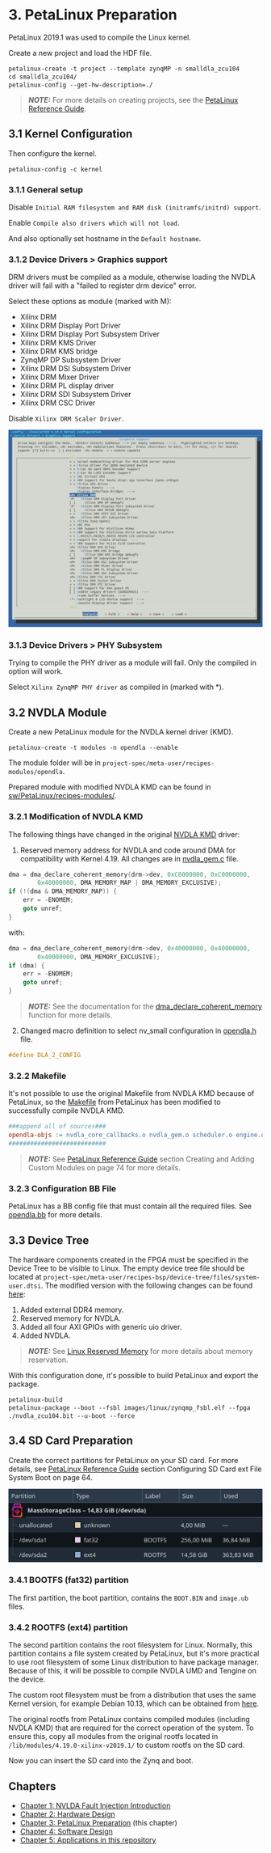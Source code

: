 # 3. PetaLinux Preparation
PetaLinux 2019.1 was used to compile the Linux kernel.

Create a new project and load the HDF file.
```shell
petalinux-create -t project --template zynqMP -n smalldla_zcu104
cd smalldla_zcu104/
petalinux-config --get-hw-description=./
```

> **_NOTE:_** For more details on creating projects, see the [PetaLinux Reference Guide](https://docs.xilinx.com/v/u/2019.1-English/ug1144-petalinux-tools-reference-guide).

## 3.1 Kernel Configuration
Then configure the kernel.
```shell
petalinux-config -c kernel
```

### 3.1.1 General setup

Disable `Initial RAM filesystem and RAM disk (initramfs/initrd) support`.

Enable `Compile also drivers which will not load`.

And also optionally set hostname in the `Default hostname`.

### 3.1.2 Device Drivers > Graphics support
DRM drivers must be compiled as a module, otherwise loading the NVDLA driver will fail with a "failed to register drm device" error.

Select these options as module (marked with M):
- Xilinx DRM
- Xilinx DRM Display Port Driver
- Xilinx DRM Display Port Subsystem Driver
- Xilinx DRM KMS Driver
- Xilinx DRM KMS bridge
- ZynqMP DP Subsystem Driver
- Xilinx DRM DSI Subsystem Driver
- Xilinx DRM Mixer Driver
- Xilinx DRM PL display driver
- Xilinx DRM SDI Subsystem Driver
- Xilinx DRM CSC Driver

Disable `Xilinx DRM Scaler Driver`.

![Kernel Device Drivers](../img/kernel_drm_config.png)

### 3.1.3 Device Drivers > PHY Subsystem
Trying to compile the PHY driver as a module will fail. Only the compiled in option will work.

Select `Xilinx ZynqMP PHY driver` as compiled in (marked with *).

## 3.2 NVDLA Module
Create a new PetaLinux module for the NVDLA kernel driver (KMD).
```shell
petalinux-create -t modules -n opendla --enable
```

The module folder will be in `project-spec/meta-user/recipes-modules/opendla`.

Prepared module with modified NVDLA KMD can be found in [sw/PetaLinux/recipes-modules/](../sw/PetaLinux/recipes-modules/).

### 3.2.1 Modification of NVDLA KMD

The following things have changed in the original [NVDLA KMD](https://github.com/nvdla/sw) driver:
1. Reserved memory address for NVDLA and code around DMA for compatibility with Kernel 4.19. All changes are in [nvdla_gem.c](../sw/PetaLinux/recipes-modules/opendla/files/nvdla_gem.c) file.
```c
dma = dma_declare_coherent_memory(drm->dev, 0xC0000000, 0xC0000000,
		0x40000000, DMA_MEMORY_MAP | DMA_MEMORY_EXCLUSIVE);
if (!(dma & DMA_MEMORY_MAP)) {
	err = -ENOMEM;
	goto unref;
}
```
with:
```c
dma = dma_declare_coherent_memory(drm->dev, 0x40000000, 0x40000000,
		0x40000000, DMA_MEMORY_EXCLUSIVE);
if (dma) {
	err = -ENOMEM;
	goto unref;
}
```
> **_NOTE:_** See the documentation for the [dma_declare_coherent_memory](https://www.kernel.org/doc/html/v4.19/driver-api/infrastructure.html#c.dmam_declare_coherent_memory) function for more details.

2. Changed macro definition to select nv_small configuration in [opendla.h](../sw/PetaLinux/recipes-modules/opendla/files/opendla.h) file.
```c
#define DLA_2_CONFIG
```

### 3.2.2 Makefile

It's not possible to use the original Makefile from NVDLA KMD because of PetaLinux, so the [Makefile](../sw/PetaLinux/recipes-modules/opendla/files/Makefile) from
PetaLinux has been modified to successfully compile NVDLA KMD.

```makefile
###append all of sources###
opendla-objs := nvdla_core_callbacks.o nvdla_gem.o scheduler.o engine.o bdma.o conv.o sdp.o cdp.o pdp.o rubik.o cache.o common.o engine_data.o engine_isr.o engine_debug.o
###########################
```

> **_NOTE:_** See [PetaLinux Reference Guide](https://docs.xilinx.com/v/u/2019.1-English/ug1144-petalinux-tools-reference-guide) section Creating and Adding Custom Modules on page 74 for more details.

### 3.2.3 Configuration BB File

PetaLinux has a BB config file that must contain all the required files. See [opendla.bb](../sw/PetaLinux/recipes-modules/opendla/opendla.bb) for more details.

## 3.3 Device Tree

The hardware components created in the FPGA must be specified in the Device Tree to be visible to Linux. The empty device tree file should be located at `project-spec/meta-user/recipes-bsp/device-tree/files/system-user.dtsi`.
The modified version with the following changes can be found [here](../sw/PetaLinux/system-user.dtsi):
1. Added external DDR4 memory.
2. Reserved memory for NVDLA.
3. Added all four AXI GPIOs with generic uio driver.
4. Added NVDLA.

> **_NOTE:_** See [Linux Reserved Memory](https://xilinx-wiki.atlassian.net/wiki/spaces/A/pages/18841683/Linux+Reserved+Memory) for more details about memory reservation.

With this configuration done, it's possible to build PetaLinux and export the package.

```shell
petalinux-build
petalinux-package --boot --fsbl images/linux/zynqmp_fsbl.elf --fpga ./nvdla_zcu104.bit --u-boot --force
```

## 3.4 SD Card Preparation

Create the correct partitions for PetaLinux on your SD card. For more details, see
[PetaLinux Reference Guide](https://docs.xilinx.com/v/u/2019.1-English/ug1144-petalinux-tools-reference-guide)
section Configuring SD Card ext File System Boot on page 64.

![SD card partitions](../img/fs_sd_card.png)

### 3.4.1 BOOTFS (fat32) partition
The first partition, the boot partition, contains the `BOOT.BIN` and `image.ub` files.

### 3.4.2 ROOTFS (ext4) partition
The second partition contains the root filesystem for Linux. Normally, this partition contains a file system created by
PetaLinux, but it's more practical to use root filesystem of some Linux distribution to have package manager.
Because of this, it will be possible to compile NVDLA UMD and Tengine on the device.

The custom root filesystem must be from a distribution that uses the same Kernel version, for example Debian 10.13,
which can be obtained from [here](https://rcn-ee.com/rootfs/eewiki/minfs/debian-10.13-minimal-arm64-2022-12-20.tar.xz).

The original rootfs from PetaLinux contains compiled modules (including NVDLA KMD) that are required for the correct
operation of the system. To ensure this, copy all modules from the original rootfs located in
`/lib/modules/4.19.0-xilinx-v2019.1/` to custom rootfs on the SD card.

Now you can insert the SD card into the Zynq and boot.

## Chapters
- [Chapter 1: NVLDA Fault Injection Introduction](./introduction.md)
- [Chapter 2: Hardware Design](./hardware.md)
- [Chapter 3: PetaLinux Preparation](./petalinux.md) (this chapter)
- [Chapter 4: Software Design](./software.md)
- [Chapter 5: Applications in this repository](./applications.md)